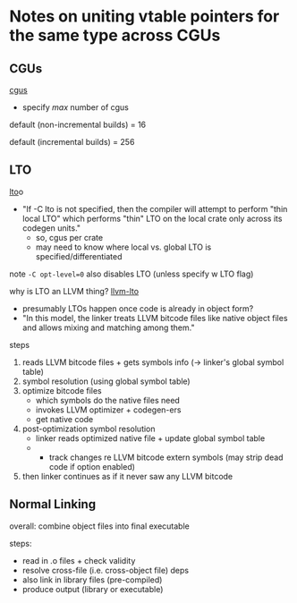 # Notes on uniting vtable pointers for the same type across CGUs

## CGUs

[cgus](https://doc.rust-lang.org/beta/rustc/codegen-options/index.html#codegen-units)
- specify _max_ number of cgus

default (non-incremental builds) = 16

default (incremental builds) = 256

## LTO

[lto](https://doc.rust-lang.org/beta/rustc/codegen-options/index.html#lto)o
- "If -C lto is not specified, then the compiler will attempt to perform "thin
  local LTO" which performs "thin" LTO on the local crate only across its
  codegen units."
    - so, cgus per crate
    - may need to know where local vs. global LTO is specified/differentiated

note `-C opt-level=0` also disables LTO (unless specify w LTO flag)

why is LTO an LLVM thing?
[llvm-lto](https://llvm.org/docs/LinkTimeOptimization.html)
- presumably LTOs happen once code is already in object form?
- "In this model, the linker treats LLVM bitcode files like native object files
  and allows mixing and matching among them."

steps
1. reads LLVM bitcode files + gets symbols info (-> linker's global symbol
   table)
2. symbol resolution (using global symbol table)
3. optimize bitcode files
    - which symbols do the native files need
    - invokes LLVM optimizer + codegen-ers
    - get native code
4. post-optimization symbol resolution
    - linker reads optimized native file + update global symbol table
    - + track changes re LLVM bitcode extern symbols (may strip dead code if
        option enabled)
5. then linker continues as if it never saw any LLVM bitcode

## Normal Linking

overall: combine object files into final executable

steps:
- read in .o files + check validity
- resolve cross-file (i.e. cross-object file) deps
- also link in library files (pre-compiled)
- produce output (library or executable)

